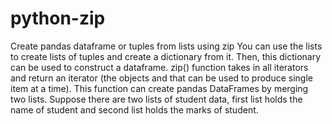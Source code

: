 # python-zip
Create pandas dataframe or tuples from lists using zip
You can use the lists to create lists of tuples and create a dictionary from it. Then, this dictionary can be used to construct a dataframe. zip() function takes in all iterators and return an iterator (the objects and that can be used to produce single item at a time). This function can create pandas DataFrames by merging two lists. Suppose there are two lists of student data, first list holds the name of student and second list holds the marks of student. 
